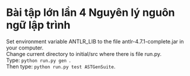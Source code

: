 # Bài tập lớn lần 4 Nguyên lý nguôn ngữ lập trình
Set environment variable ANTLR_LIB to the file antlr-4.7.1-complete.jar in your computer. <br/>
Change current directory to initial/src where there is file run.py.<br/>
Type: ```python run.py gen ```.<br/>
Then type: ```python run.py test ASTGenSuite```.<br/>
